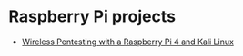 # Raspberry Pi projects
- [Wireless Pentesting with a Raspberry Pi 4 and Kali Linux](Wireless-Pentesting.md)
